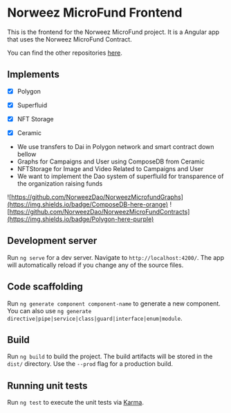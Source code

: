 # Norweez MicroFund Frontend

This is the frontend for the Norweez MicroFund project. It is a Angular app that uses the Norweez MicroFund Contract.

You can find the other repositories [here](https://github.com/orgs/NorweezDao/repositories).

## Implements

- [x] Polygon
- [x] Superfluid
- [x] NFT Storage
- [x] Ceramic


* We use transfers to Dai in Polygon network and smart contract down bellow
* Graphs for Campaigns and User using ComposeDB from Ceramic
* NFTStorage for Image and Video Related to Campaigns and User
* We want to implement the Dao system of superfluild for transparence of the organization raising funds


![https://github.com/NorweezDao/NorweezMicrofundGraphs](https://img.shields.io/badge/ComposeDB-here-orange)
![https://github.com/NorweezDao/NorweezMicroFundContracts](https://img.shields.io/badge/Polygon-here-purple)

## Development server

Run `ng serve` for a dev server. Navigate to `http://localhost:4200/`. The app will automatically reload if you change any of the source files.

## Code scaffolding

Run `ng generate component component-name` to generate a new component. You can also use `ng generate directive|pipe|service|class|guard|interface|enum|module`.

## Build

Run `ng build` to build the project. The build artifacts will be stored in the `dist/` directory. Use the `--prod` flag for a production build.

## Running unit tests

Run `ng test` to execute the unit tests via [Karma](https://karma-runner.github.io).

